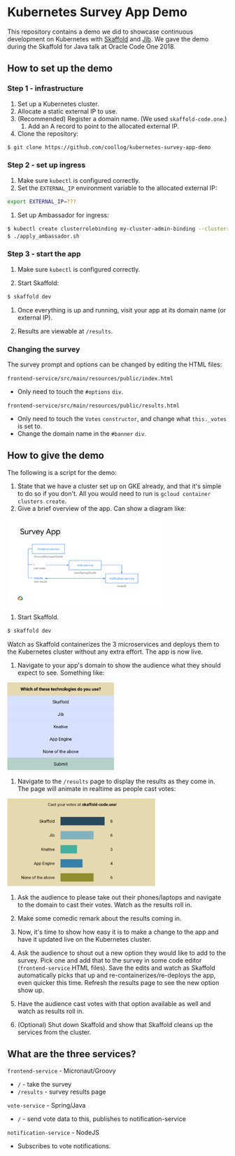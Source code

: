# Kubernetes Survey App Demo

This repository contains a demo we did to showcase continuous development on Kubernetes with [Skaffold](https://github.com/GoogleContainerTools/skaffold) and [Jib](https://github.com/GoogleContainerTools/jib). We gave the demo during the Skaffold for Java talk at Oracle Code One 2018.

## How to set up the demo

### Step 1 - infrastructure

1. Set up a Kubernetes cluster.
1. Allocate a static external IP to use.
1. (Recommended) Register a domain name. (We used `skaffold-code.one`.)
    1. Add an A record to point to the allocated external IP.
1. Clone the repository:

```bash
$ git clone https://github.com/coollog/kubernetes-survey-app-demo
```

### Step 2 - set up ingress

1. Make sure `kubectl` is configured correctly.
1. Set the `EXTERNAL_IP` environment variable to the allocated external IP:

```bash
export EXTERNAL_IP=???
```

1. Set up Ambassador for ingress:

```bash
$ kubectl create clusterrolebinding my-cluster-admin-binding --clusterrole=cluster-admin --user=$(gcloud info --format="value(config.account)")
$ ./apply_ambassador.sh
```

### Step 3 - start the app

1. Make sure `kubectl` is configured correctly.

1. Start Skaffold:

```bash
$ skaffold dev
```

1. Once everything is up and running, visit your app at its domain name (or external IP).

1. Results are viewable at `/results`.

### Changing the survey

The survey prompt and options can be changed by editing the HTML files:

`frontend-service/src/main/resources/public/index.html`

- Only need to touch the `#options` `div`.

`frontend-service/src/main/resources/public/results.html`

- Only need to touch the `Votes` `constructor`, and change what `this._votes` is set to.
- Change the domain name in the `#banner` `div`.

## How to give the demo

The following is a script for the demo:

1. State that we have a cluster set up on GKE already, and that it's simple to do so if you don't. All you would need to run is `gcloud container clusters create`.
1. Give a brief overview of the app. Can show a diagram like:

<img src="assets/survey-app-architecture.png" height="200px" />

1. Start Skaffold.

```bash
$ skaffold dev
```

Watch as Skaffold containerizes the 3 microservices and deploys them to the Kubernetes cluster without any extra effort. The app is now live.

1. Navigate to your app's domain to show the audience what they should expect to see. Something like:

<img src="assets/survey-app-vote-page.png" height="200px" />

1. Navigate to the `/results` page to display the results as they come in. The page will animate in realtime as people cast votes:

<img src="assets/survey-app-results-page.png" height="200px" />

1. Ask the audience to please take out their phones/laptops and navigate to the domain to cast their votes. Watch as the results roll in.

1. Make some comedic remark about the results coming in.

1. Now, it's time to show how easy it is to make a change to the app and have it updated live on the Kubernetes cluster.

1. Ask the audience to shout out a new option they would like to add to the survey. Pick one and add that to the survey in some code editor (`frontend-service` HTML files). Save the edits and watch as Skaffold automatically picks that up and re-containerizes/re-deploys the app, even quicker this time. Refresh the results page to see the new option show up.

1. Have the audience cast votes with that option available as well and watch as results roll in.

1. (Optional) Shut down Skaffold and show that Skaffold cleans up the services from the cluster. 

## What are the three services?

`frontend-service` - Micronaut/Groovy

- `/` - take the survey
- `/results` - survey results page

`vote-service` - Spring/Java

- `/` - send vote data to this, publishes to notification-service

`notification-service` - NodeJS

- Subscribes to vote notifications.
